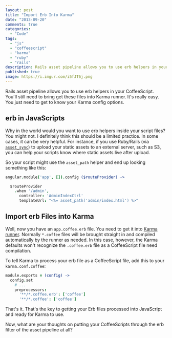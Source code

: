 ```yaml
---
layout: post
title: "Import Erb Into Karma"
date: "2013-09-20"
comments: true
categories:
  - "Code"
tags:
  - "js"
  - "coffeescript"
  - "karma"
  - "ruby"
  - "rails"
description: Rails asset pipeline allows you to use erb helpers in your CoffeeScript.  You'll still need to bring get these files into Karma runner.
published: true
image: https://i.imgur.com/i5fJT6j.png
---
```


Rails asset pipeline allows you to use erb helpers in your CoffeeScript.  You'll still need to bring get these files into Karma runner.  It's really easy.  You just need to get to know your Karma config options.

<!--more-->

## erb in JavaScripts

Why in the world would you want to use erb helpers inside your script files?  You might not.  I definitely think this should be a limited practice.  In some cases, it can be very helpful.  For instance, if you use Ruby/Rails (via [`asset_sync`](https://github.com/rumblelabs/asset_sync)) to upload your static assets to an external server, such as S3, you can help your scripts know where static assets live after upload.

So your script might use the `asset_path` helper and end up looking something like this:

```coffeescript
angular.module('app', []).config ($routeProvider) ->

  $routeProvider
    .when '/admin',
      controller: 'AdminIndexCtrl'
      templateUrl: "<%= asset_path('admin/index.html') %>"
```

## Import erb Files into Karma

Well, now you have an `app.coffee.erb` file.  You need to get it into [Karma runner](http://karma-runner.github.io).  Normally `*.coffee` files will be brought straight in and compiled automatically by the runner as needed.  In this case, however, the Karma defaults won't recognize the `.coffee.erb` file as a CoffeeScript file need compilation.

To tell Karma to process your erb file as a CoffeeScript file, add this to your `karma.conf.coffee`:

```coffeescript
module.exports = (config) ->
  config.set
    # ...
    preprocessors:
      '**/*.coffee.erb': ['coffee']
      '**/*.coffee': ['coffee']
```

That's it.  That's the key to getting your Erb files processed into JavaScript and ready for Karma to use.

Now, what are your thoughts on putting your CoffeeScripts through the erb filter of the asset pipeline at all?

